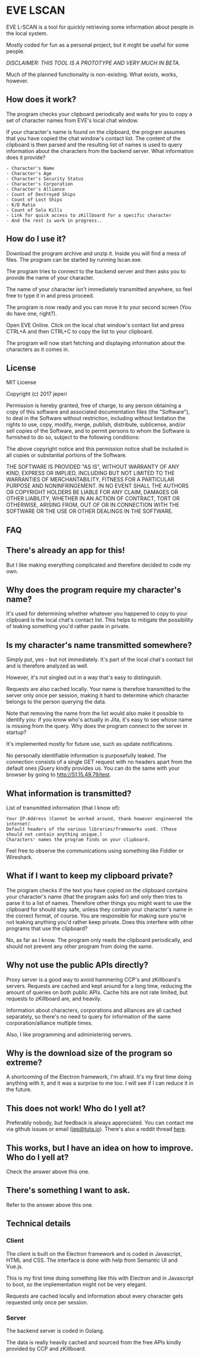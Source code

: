 # EVE LSCAN

EVE L-SCAN is a tool for quickly retrieving some information about people in the local system.

Mostly coded for fun as a personal project, but it might be useful for some people.

*DISCLAIMER: THIS TOOL IS A PROTOTYPE AND VERY MUCH IN BETA.*

Much of the planned functionality is non-existing. What exists, works, however.

## How does it work?

The program checks your clipboard periodically and waits for you to copy a set of character names from EVE's local chat window.

If your character's name is found on the clipboard, the program assumes that you have copied the chat window's contact list. The content of the clipboard is then parsed and the resulting list of names is used to query information about the characters from the backend server.
What information does it provide?

    - Character's Name
    - Character's Age
    - Character's Security Status
    - Character's Corporation
    - Character's Alliance
    - Count of Destroyed Ships
    - Count of Lost Ships
    - K/D Ratio
    - Count of Solo Kills
    - Link for quick access to zKillboard for a specific character
    - And the rest is work in progress..

## How do I use it?

Download the program archive and unzip it. Inside you will find a mess of files. The program can be started by running lscan.exe.

The program tries to connect to the backend server and then asks you to provide the name of your character.

The name of your character isn't immediately transmitted anywhere, so feel free to type it in and press proceed.

The program is now ready and you can move it to your second screen (You do have one, right?).

Open EVE Online. Click on the local chat window's contact list and press CTRL+A and then CTRL+C to copy the list to your clipboard.

The program will now start fetching and displaying information about the characters as it comes in.

## License

MIT License

Copyright (c) 2017 jeperi

Permission is hereby granted, free of charge, to any person obtaining a copy
of this software and associated documentation files (the "Software"), to deal
in the Software without restriction, including without limitation the rights
to use, copy, modify, merge, publish, distribute, sublicense, and/or sell
copies of the Software, and to permit persons to whom the Software is
furnished to do so, subject to the following conditions:

The above copyright notice and this permission notice shall be included in all
copies or substantial portions of the Software.

THE SOFTWARE IS PROVIDED "AS IS", WITHOUT WARRANTY OF ANY KIND, EXPRESS OR
IMPLIED, INCLUDING BUT NOT LIMITED TO THE WARRANTIES OF MERCHANTABILITY,
FITNESS FOR A PARTICULAR PURPOSE AND NONINFRINGEMENT. IN NO EVENT SHALL THE
AUTHORS OR COPYRIGHT HOLDERS BE LIABLE FOR ANY CLAIM, DAMAGES OR OTHER
LIABILITY, WHETHER IN AN ACTION OF CONTRACT, TORT OR OTHERWISE, ARISING FROM,
OUT OF OR IN CONNECTION WITH THE SOFTWARE OR THE USE OR OTHER DEALINGS IN THE
SOFTWARE.

## FAQ

## There's already an app for this!

But I like making everything complicated and therefore decided to code my own.

## Why does the program require my character's name?

It's used for determining whether whatever you happened to copy to your clipboard is the local chat's contact list. This helps to mitigate the possibility of leaking something you'd rather paste in private.

## Is my character's name transmitted somewhere?

Simply put, yes - but not immediately. It's part of the local chat's contact list and is therefore analyzed as well.

However, it's not singled out in a way that's easy to distinguish.

Requests are also cached locally. Your name is therefore transmitted to the server only once per session, making it hard to determine which character belongs to the person querying the data.

Note that removing the name from the list would also make it possible to identify you: if you know who's actually in Jita, it's easy to see whose name is missing from the query.
Why does the program connect to the server in startup?

It's implemented mostly for future use, such as update notifications.

No personally identifiable information is purposefully leaked. The connection consists of a single GET request with no headers apart from the default ones jQuery kindly provides us. You can do the same with your browser by going to http://51.15.49.79/test.

## What information is transmitted?

List of transmitted information (that I know of):

    Your IP-Address (Cannot be worked around, thank however engineered the internet)
    Default headers of the various libraries/frameworks used. (These should not contain anything unique.)
    Characters' names the program finds on your clipboard.

Feel free to observe the communications using something like Fiddler or Wireshark.

## What if I want to keep my clipboard private?

The program checks if the text you have copied on the clipboard contains your character's name (that the program asks for) and only then tries to parse it to a list of names. Therefore other things you might want to use the clipboard for should stay safe, unless they contain your character's name in the correct format, of course. You are responsible for making sure you're not leaking anything you'd rather keep private.
Does this interfere with other programs that use the clipboard?

No, as far as I know. The program only reads the clipboard periodically, and should not prevent any other program from doing the same.

## Why not use the public APIs directly?

Proxy server is a good way to avoid hammering CCP's and zKillboard's servers. Requests are cached and kept around for a long time, reducing the amount of queries on both public APIs. Cache hits are not rate limited, but requests to zKillboard are, and heavily.

Information about characters, corporations and alliances are all cached separately, so there's no need to query for information of the same corporation/alliance multiple times.

Also, I like programming and administering servers.

## Why is the download size of the program so extreme?

A shortcoming of the Electron framework, I'm afraid. It's my first time doing anything with it, and it was a surprise to me too. I will see if I can reduce it in the future.

## This does not work! Who do I yell at?

Preferably nobody, but feedback is always appreciated.
You can contact me via github issues or email (jep@tuta.io).
There's also a reddit thread [here](https://www.reddit.com/r/Eve/comments/60mkw8/new_open_source_tool_up_for_testing_eve_lscan/?ref=share&ref_source=link).

## This works, but I have an idea on how to improve. Who do I yell at?

Check the answer above this one.

## There's something I want to ask.

Refer to the answer above this one.

## Technical details

### Client

The client is built on the Electron framework and is coded in Javascript, HTML and CSS. The interface is done with help from Semantic UI and Vue.js.

This is my first time doing something like this with Electron and in Javascript to boot, so the implementation might not be very elegant.

Requests are cached locally and information about every character gets requested only once per session.

### Server

The backend server is coded in Golang.

The data is really heavily cached and sourced from the free APIs kindly provided by CCP and zKillboard.
